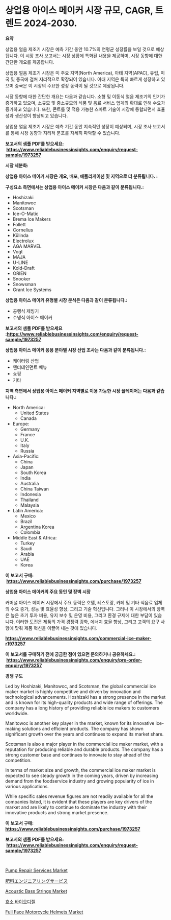 <p><h1>상업용 아이스 메이커 시장 규모, CAGR, 트렌드 2024-2030.</h1></p><p><strong>요약</strong></p>
<p><p>상업용 얼음 제조기 시장은 예측 기간 동안 10.7%의 연평균 성장률을 보일 것으로 예상됩니다. 이 시장 조사 보고서는 시장 상황에 특화된 내용을 제공하며, 시장 동향에 대한 간단한 개요를 제공합니다.</p><p>상업용 얼음 제조기 시장은 미 주요 지역(North America), 아태 지역(APAC), 유럽, 미국 및 중국에 걸쳐 지리적으로 확장되어 있습니다. 아태 지역은 특히 빠르게 성장하고 있으며 중국은 이 시장의 주요한 성장 동력이 될 것으로 예상됩니다.</p><p>시장 동향에 대한 간단한 개요는 다음과 같습니다. 소형 및 이동식 얼음 제조기의 인기가 증가하고 있으며, 소규모 및 중소규모의 식품 및 음료 서비스 업계의 확대로 인해 수요가 증가하고 있습니다. 또한, 콘트롤 및 적응 가능한 스마트 기술이 시장에 통합되면서 효율성과 생산성이 향상되고 있습니다.</p><p>상업용 얼음 제조기 시장은 예측 기간 동안 지속적인 성장이 예상되며, 시장 조사 보고서를 통해 시장 동향과 지리적 분포를 자세히 파악할 수 있습니다.</p></p>
<p><strong>보고서의 샘플 PDF를 받으세요: &nbsp;<a href="https://www.reliablebusinessinsights.com/enquiry/request-sample/1973257">https://www.reliablebusinessinsights.com/enquiry/request-sample/1973257</a></strong></p>
<p><strong>시장 세분화:</strong></p>
<p><strong> 상업용 아이스 메이커 시장은 개요, 배포, 애플리케이션 및 지역으로 더 분류됩니다. :</strong></p>
<p><strong>구성요소 측면에서는 상업용 아이스 메이커 시장은 다음과 같이 분류됩니다.:</strong></p>
<p><ul><li>Hoshizaki</li><li>Manitowoc</li><li>Scotsman</li><li>Ice-O-Matic</li><li>Brema Ice Makers</li><li>Follett</li><li>Cornelius</li><li>Külinda</li><li>Electrolux</li><li>AGA MARVEL</li><li>Vogt</li><li>MAJA</li><li>U-LINE</li><li>Kold-Draft</li><li>ORIEN</li><li>Snooker</li><li>Snowsman</li><li>Grant Ice Systems</li></ul></p>
<p><strong> 상업용 아이스 메이커 유형별 시장 분석은 다음과 같이 분류됩니다.:</strong></p>
<p><ul><li>공랭식 제빙기</li><li>수냉식 아이스 메이커</li></ul></p>
<p><strong>보고서의 샘플 PDF를 받으세요 :<a href="https://www.reliablebusinessinsights.com/enquiry/request-sample/1973257">https://www.reliablebusinessinsights.com/enquiry/request-sample/1973257</a></strong></p>
<p><strong> 상업용 아이스 메이커 응용 분야별 시장 산업 조사는 다음과 같이 분류됩니다.:</strong></p>
<p><ul><li>케이터링 산업</li><li>엔터테인먼트 베뉴</li><li>쇼핑</li><li>기타</li></ul></p>
<p><strong>지역 측면에서 상업용 아이스 메이커 지역별로 이용 가능한 시장 플레이어는 다음과 같습니다.:</strong></p>
<p><ul>
    <li>
        North America:
        <ul>
            <li>United States</li>
            <li>Canada</li>
        </ul>
    </li>
    <li>
        Europe:
        <ul>
            <li>Germany</li>
            <li>France</li>
            <li>U.K.</li>
            <li>Italy</li>
            <li>Russia</li>
        </ul>
    </li>
    <li>
        Asia-Pacific:
        <ul>
            <li>China</li>
            <li>Japan</li>
            <li>South Korea</li>
            <li>India</li>
            <li>Australia</li>
            <li>China Taiwan</li>
            <li>Indonesia</li>
            <li>Thailand</li>
            <li>Malaysia</li>
        </ul>
    </li>
    <li>
        Latin America:
        <ul>
            <li>Mexico</li>
            <li>Brazil</li>
            <li>Argentina Korea</li>
            <li>Colombia</li>
        </ul>
    </li>
    <li>
        Middle East & Africa:
        <ul>
            <li>Turkey</li>
            <li>Saudi</li>
            <li>Arabia</li>
            <li>UAE</li>
            <li>Korea</li>
        </ul>
    </li>
    </ul></p>
<p><strong>이 보고서 구매: &nbsp;<a href="https://www.reliablebusinessinsights.com/purchase/1973257">https://www.reliablebusinessinsights.com/purchase/1973257</a></strong></p>
<p><strong>상업용 아이스 메이커의 주요 동인 및 장벽 시장</strong></p>
<p><p>커머셜 아이스 메이커 시장에서 주요 동력은 호텔, 레스토랑, 카페 및 기타 식음료 업체의 수요 증가, 성능 및 효율성 향상, 그리고 기술 혁신입니다. 그러나 이 시장에서의 장벽은 높은 초기 투자 비용, 유지 보수 및 운영 비용, 그리고 환경 규제에 대한 부담이 있습니다. 이러한 도전은 제품의 가격 경쟁력 강화, 에너지 효율 향상, 그리고 고객의 요구 사항에 맞춰 제품 혁신을 이끌어 내는 것에 있습니다.</p></p>
<p><strong><a href="https://www.reliablebusinessinsights.com/commercial-ice-maker-r1973257">https://www.reliablebusinessinsights.com/commercial-ice-maker-r1973257</a></strong></p>
<p><strong>이 보고서를 구매하기 전에 궁금한 점이 있으면 문의하거나 공유하세요.: &nbsp;<a href="https://www.reliablebusinessinsights.com/enquiry/pre-order-enquiry/1973257">https://www.reliablebusinessinsights.com/enquiry/pre-order-enquiry/1973257</a></strong></p>
<p><strong>경쟁 구도</strong></p>
<p><p>Led by Hoshizaki, Manitowoc, and Scotsman, the global commercial ice maker market is highly competitive and driven by innovation and technological advancements. Hoshizaki has a strong presence in the market and is known for its high-quality products and wide range of offerings. The company has a long history of providing reliable ice makers to customers worldwide.</p><p>Manitowoc is another key player in the market, known for its innovative ice-making solutions and efficient products. The company has shown significant growth over the years and continues to expand its market share.</p><p>Scotsman is also a major player in the commercial ice maker market, with a reputation for producing reliable and durable products. The company has a strong customer base and continues to innovate to stay ahead of the competition.</p><p>In terms of market size and growth, the commercial ice maker market is expected to see steady growth in the coming years, driven by increasing demand from the foodservice industry and growing popularity of ice in various applications.</p><p>While specific sales revenue figures are not readily available for all the companies listed, it is evident that these players are key drivers of the market and are likely to continue to dominate the industry with their innovative products and strong market presence.</p></p>
<p><strong>이 보고서 구매: &nbsp; <a href="https://www.reliablebusinessinsights.com/purchase/1973257">https://www.reliablebusinessinsights.com/purchase/1973257</a></strong></p>
<p><strong>보고서의 샘플 PDF를 받으세요: &nbsp;<a href="https://www.reliablebusinessinsights.com/enquiry/request-sample/1973257">https://www.reliablebusinessinsights.com/enquiry/request-sample/1973257</a></strong><strong></strong></p>
<p>&nbsp;</p>
<p><p><a href="https://github.com/markusgodoy/Market-Research-Report-List-3/blob/main/pump-repair-services-market.md">Pump Repair Services Market</a></p><p><a href="https://github.com/RandallRunte2023/Market-Research-Report-List-1/blob/main/328655280195.md">肥料エンジニアリングサービス</a></p><p><a href="https://issuu.com/reportprime-2/docs/acoustic-bass-strings-market-size-2030.pptx">Acoustic Bass Strings Market</a></p><p><a href="https://github.com/rcabello548/Market-Research-Report-List-1/blob/main/621031474836.md">효소 바이오디젤</a></p><p><a href="https://issuu.com/reportprime-2/docs/full-face-motorcycle-helmets-market-size-2030.pptx">Full Face Motorcycle Helmets Market</a></p></p>